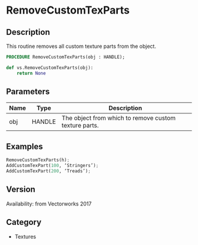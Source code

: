 # RemoveCustomTexParts

## Description
This routine removes all custom texture parts from the object.

```pascal
PROCEDURE RemoveCustomTexParts(obj : HANDLE);
```

```python
def vs.RemoveCustomTexParts(obj):
    return None
```

## Parameters
|Name|Type|Description|
|---|---|---|
|obj|HANDLE|The object from which to remove custom texture parts.|

## Examples
```python
RemoveCustomTexParts(h);
AddCustomTexPart(100, ‘Stringers’);
AddCustomTexPart(200, ‘Treads’);
```

## Version
Availability: from Vectorworks 2017

## Category
* Textures

